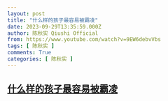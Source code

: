 ```yaml
---
layout: post
title: "什么样的孩子最容易被霸凌"
date: 2023-09-29T13:35:59.000Z
author: 陈秋实 Qiushi Official
from: https://www.youtube.com/watch?v=9EW6debvVbs
tags: [ 陈秋实 ]
comments: True
categories: [ 陈秋实 ]
---
```

<!--1695994559000-->
[什么样的孩子最容易被霸凌](https://www.youtube.com/watch?v=9EW6debvVbs)
------

<div>

</div>
